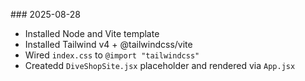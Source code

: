 \### 2025-08-28

* Installed Node and Vite template
* Installed Tailwind v4 + @tailwindcss/vite
* Wired `index.css` to `@import "tailwindcss"`
* Createdd `DiveShopSite.jsx` placeholder and rendered via `App.jsx`
